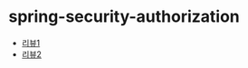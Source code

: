 # spring-security-authorization
- [리뷰1](https://github.com/next-step/spring-security-authorization/pull/17)
- [리뷰2](https://github.com/next-step/spring-security-authorization/pull/30)
